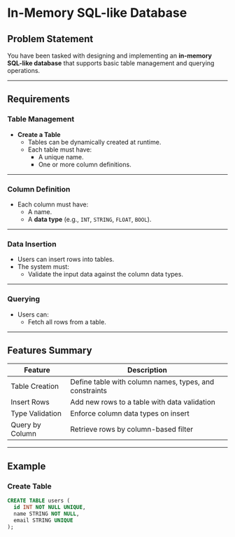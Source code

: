 # In-Memory SQL-like Database

## Problem Statement

You have been tasked with designing and implementing an **in-memory SQL-like database** that supports basic table management and querying operations.

---

## Requirements

### Table Management
- **Create a Table**
  - Tables can be dynamically created at runtime.
  - Each table must have:
    - A unique name.
    - One or more column definitions.
---

### Column Definition
- Each column must have:
  - A name.
  - A **data type** (e.g., `INT`, `STRING`, `FLOAT`, `BOOL`).

---

### Data Insertion
- Users can insert rows into tables.
- The system must:
  - Validate the input data against the column data types.

---

### Querying
- Users can:
  - Fetch all rows from a table.
---

## Features Summary

| Feature             | Description                                           |
|---------------------|-------------------------------------------------------|
| Table Creation      | Define table with column names, types, and constraints |
| Insert Rows         | Add new rows to a table with data validation          |
| Type Validation     | Enforce column data types on insert                   |
| Query by Column     | Retrieve rows by column-based filter                  |

---

## Example

### Create Table
```sql
CREATE TABLE users (
  id INT NOT NULL UNIQUE,
  name STRING NOT NULL,
  email STRING UNIQUE
);
